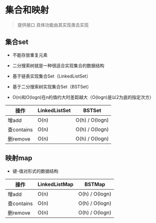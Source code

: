 # 集合和映射
> 提供接口  具体功能由其实现类去实现

## 集合set
* 不能存放重复元素
* 二分搜索树就是一种很适合实现集合的数据结构


* 基于链表实现集合Set（LinkedListSet）
* 基于二分搜索树实现集合Set（BSTSet）
* O(n)和O(logn)在n的值约大时差距越大（O(logn)是以2为底的指定次方）

| 操作 | LinkedListSet | BSTSet | 
| --- | --- | --- | 
| 增add | O(n) | O(h) / O(logn) | 
| 查contains | O(n) | O(h) / O(logn) | 
| 删remove | O(n) | O(h) / O(logn) | 

## 映射map
* 键-值对形式的数据结构

| 操作 | LinkedListMap | BSTMap | 
| --- | --- | --- | 
| 增add | O(n) | O(h) / O(logn) | 
| 查contains | O(n) | O(h) / O(logn) | 
| 删remove | O(n) | O(h) / O(logn) | 
